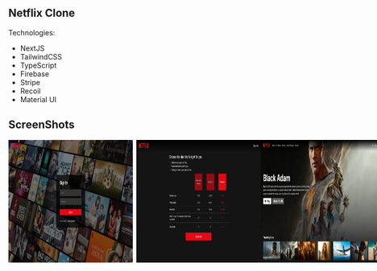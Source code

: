## Netflix Clone

Technologies:
- NextJS 
- TailwindCSS
- TypeScript
- Firebase
- Stripe
- Recoil
- Material UI

## ScreenShots
<div style="display: flex">
<img src="./readmePictures/loginScreen.png" style="width:49%">&ensp;
<img src="./readmePictures/subscriptionScreen.png" style="width:49%">
<img src="./readmePictures/homepageScreen.png" style="width:49%">&ensp;
<img src="./readmePictures/accountScreen.png" style="width:49%">
<div>

## Subscription with Stripe

Card number: 4242 4242 4242 4242<br>
Expiration: any<br>
CVC: any

## Thanks https://www.youtube.com/@ilwyennefer for guidelines.
